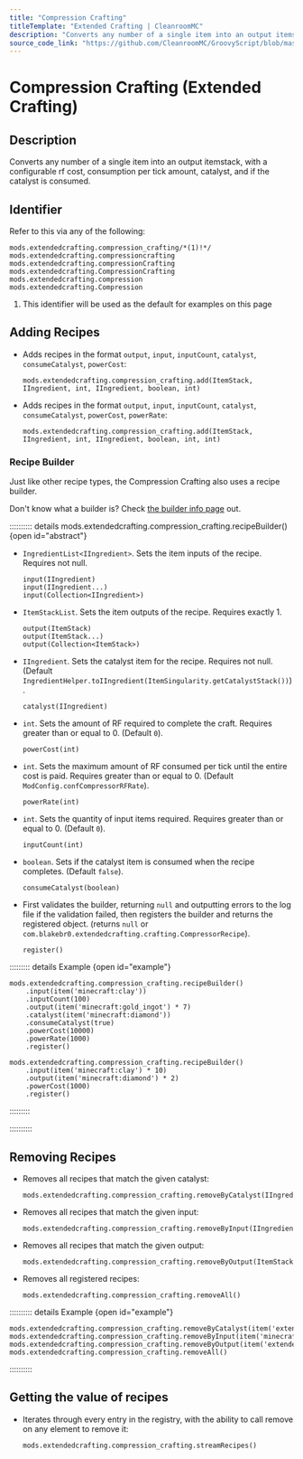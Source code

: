 ```yaml
---
title: "Compression Crafting"
titleTemplate: "Extended Crafting | CleanroomMC"
description: "Converts any number of a single item into an output itemstack, with a configurable rf cost, consumption per tick amount, catalyst, and if the catalyst is consumed."
source_code_link: "https://github.com/CleanroomMC/GroovyScript/blob/master/src/main/java/com/cleanroommc/groovyscript/compat/mods/extendedcrafting/CompressionCrafting.java"
---
```


# Compression Crafting (Extended Crafting)

## Description

Converts any number of a single item into an output itemstack, with a configurable rf cost, consumption per tick amount, catalyst, and if the catalyst is consumed.

## Identifier

Refer to this via any of the following:

```groovy:no-line-numbers {1}
mods.extendedcrafting.compression_crafting/*(1)!*/
mods.extendedcrafting.compressioncrafting
mods.extendedcrafting.compressionCrafting
mods.extendedcrafting.CompressionCrafting
mods.extendedcrafting.compression
mods.extendedcrafting.Compression
```

1. This identifier will be used as the default for examples on this page

## Adding Recipes

- Adds recipes in the format `output`, `input`, `inputCount`, `catalyst`, `consumeCatalyst`, `powerCost`:

    ```groovy:no-line-numbers
    mods.extendedcrafting.compression_crafting.add(ItemStack, IIngredient, int, IIngredient, boolean, int)
    ```

- Adds recipes in the format `output`, `input`, `inputCount`, `catalyst`, `consumeCatalyst`, `powerCost`, `powerRate`:

    ```groovy:no-line-numbers
    mods.extendedcrafting.compression_crafting.add(ItemStack, IIngredient, int, IIngredient, boolean, int, int)
    ```


### Recipe Builder

Just like other recipe types, the Compression Crafting also uses a recipe builder.

Don't know what a builder is? Check [the builder info page](../../../groovy/builder.md) out.

:::::::::: details mods.extendedcrafting.compression_crafting.recipeBuilder() {open id="abstract"}
- `IngredientList<IIngredient>`. Sets the item inputs of the recipe. Requires not null.

    ```groovy:no-line-numbers
    input(IIngredient)
    input(IIngredient...)
    input(Collection<IIngredient>)
    ```

- `ItemStackList`. Sets the item outputs of the recipe. Requires exactly 1.

    ```groovy:no-line-numbers
    output(ItemStack)
    output(ItemStack...)
    output(Collection<ItemStack>)
    ```

- `IIngredient`. Sets the catalyst item for the recipe. Requires not null. (Default `IngredientHelper.toIIngredient(ItemSingularity.getCatalystStack())`).

    ```groovy:no-line-numbers
    catalyst(IIngredient)
    ```

- `int`. Sets the amount of RF required to complete the craft. Requires greater than or equal to 0. (Default `0`).

    ```groovy:no-line-numbers
    powerCost(int)
    ```

- `int`. Sets the maximum amount of RF consumed per tick until the entire cost is paid. Requires greater than or equal to 0. (Default `ModConfig.confCompressorRFRate`).

    ```groovy:no-line-numbers
    powerRate(int)
    ```

- `int`. Sets the quantity of input items required. Requires greater than or equal to 0. (Default `0`).

    ```groovy:no-line-numbers
    inputCount(int)
    ```

- `boolean`. Sets if the catalyst item is consumed when the recipe completes. (Default `false`).

    ```groovy:no-line-numbers
    consumeCatalyst(boolean)
    ```

- First validates the builder, returning `null` and outputting errors to the log file if the validation failed, then registers the builder and returns the registered object. (returns `null` or `com.blakebr0.extendedcrafting.crafting.CompressorRecipe`).

    ```groovy:no-line-numbers
    register()
    ```

::::::::: details Example {open id="example"}
```groovy:no-line-numbers
mods.extendedcrafting.compression_crafting.recipeBuilder()
    .input(item('minecraft:clay'))
    .inputCount(100)
    .output(item('minecraft:gold_ingot') * 7)
    .catalyst(item('minecraft:diamond'))
    .consumeCatalyst(true)
    .powerCost(10000)
    .powerRate(1000)
    .register()

mods.extendedcrafting.compression_crafting.recipeBuilder()
    .input(item('minecraft:clay') * 10)
    .output(item('minecraft:diamond') * 2)
    .powerCost(1000)
    .register()
```

:::::::::

::::::::::

## Removing Recipes

- Removes all recipes that match the given catalyst:

    ```groovy:no-line-numbers
    mods.extendedcrafting.compression_crafting.removeByCatalyst(IIngredient)
    ```

- Removes all recipes that match the given input:

    ```groovy:no-line-numbers
    mods.extendedcrafting.compression_crafting.removeByInput(IIngredient)
    ```

- Removes all recipes that match the given output:

    ```groovy:no-line-numbers
    mods.extendedcrafting.compression_crafting.removeByOutput(ItemStack)
    ```

- Removes all registered recipes:

    ```groovy:no-line-numbers
    mods.extendedcrafting.compression_crafting.removeAll()
    ```

:::::::::: details Example {open id="example"}
```groovy:no-line-numbers
mods.extendedcrafting.compression_crafting.removeByCatalyst(item('extendedcrafting:material:11'))
mods.extendedcrafting.compression_crafting.removeByInput(item('minecraft:gold_ingot'))
mods.extendedcrafting.compression_crafting.removeByOutput(item('extendedcrafting:singularity:6'))
mods.extendedcrafting.compression_crafting.removeAll()
```

::::::::::

## Getting the value of recipes

- Iterates through every entry in the registry, with the ability to call remove on any element to remove it:

    ```groovy:no-line-numbers
    mods.extendedcrafting.compression_crafting.streamRecipes()
    ```

